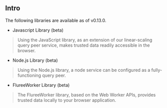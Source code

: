 ## Intro

The following libraries are available as of v0.13.0.

* Javascript Library (beta)
>  Using the JavaScript library, as an extension of our linear-scaling query peer service, makes trusted data readily accessible in the browser. 

* Node.js Library (beta)
> Using the Node.js library, a node service can be configured as a fully-functioning query peer. 

* FlureeWorker Library (beta)
> The FlureeWorker library, based on the Web Worker APIs, provides trusted data locally to your browser application.    


